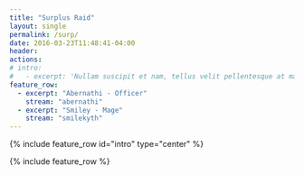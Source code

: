 ```yaml
---
title: "Surplus Raid"
layout: single
permalink: /surp/
date: 2016-03-23T11:48:41-04:00
header:
actions:
# intro: 
#   - excerpt: 'Nullam suscipit et nam, tellus velit pellentesque at malesuada, enim eaque. Quis nulla, netus tempor in diam gravida tincidunt, *proin faucibus* voluptate felis id sollicitudin. Centered with `type="center"`'
feature_row:
  - excerpt: "Abernathi - Officer"
    stream: "abernathi"
  - excerpt: "Smiley - Mage"
    stream: "smilekyth"
---
```


{% include feature_row id="intro" type="center" %}

{% include feature_row %}
